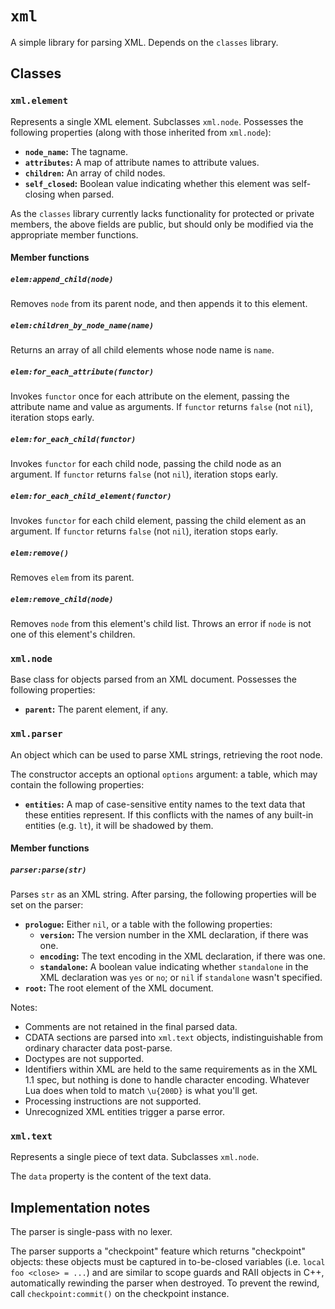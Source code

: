
# `xml`

A simple library for parsing XML. Depends on the `classes` library.

## Classes

### `xml.element`

Represents a single XML element. Subclasses `xml.node`. Possesses the following properties (along with those inherited from `xml.node`):

* **`node_name`:** The tagname.
* **`attributes`:** A map of attribute names to attribute values.
* **`children`:** An array of child nodes.
* **`self_closed`:** Boolean value indicating whether this element was self-closing when parsed.

As the `classes` library currently lacks functionality for protected or private members, the above fields are public, but should only be modified via the appropriate member functions.

#### Member functions

##### `elem:append_child(node)`

Removes `node` from its parent node, and then appends it to this element.

##### `elem:children_by_node_name(name)`

Returns an array of all child elements whose node name is `name`.

##### `elem:for_each_attribute(functor)`

Invokes `functor` once for each attribute on the element, passing the attribute name and value as arguments. If `functor` returns `false` (not `nil`), iteration stops early.

##### `elem:for_each_child(functor)`

Invokes `functor` for each child node, passing the child node as an argument. If `functor` returns `false` (not `nil`), iteration stops early.

##### `elem:for_each_child_element(functor)`

Invokes `functor` for each child element, passing the child element as an argument. If `functor` returns `false` (not `nil`), iteration stops early.

##### `elem:remove()`

Removes `elem` from its parent.

##### `elem:remove_child(node)`

Removes `node` from this element's child list. Throws an error if `node` is not one of this element's children.

### `xml.node`

Base class for objects parsed from an XML document. Possesses the following properties:

* **`parent`:** The parent element, if any.

### `xml.parser`

An object which can be used to parse XML strings, retrieving the root node.

The constructor accepts an optional `options` argument: a table, which may contain the following properties:

* **`entities`:** A map of case-sensitive entity names to the text data that these entities represent. If this conflicts with the names of any built-in entities (e.g. `lt`), it will be shadowed by them.

#### Member functions

##### `parser:parse(str)`

Parses `str` as an XML string. After parsing, the following properties will be set on the parser:

* **`prologue`:** Either `nil`, or a table with the following properties:
  * **`version`:** The version number in the XML declaration, if there was one.
  * **`encoding`:** The text encoding in the XML declaration, if there was one.
  * **`standalone`:** A boolean value indicating whether `standalone` in the XML declaration was `yes` or `no`; or `nil` if `standalone` wasn't specified.
* **`root`:** The root element of the XML document.

Notes:

* Comments are not retained in the final parsed data.
* CDATA sections are parsed into `xml.text` objects, indistinguishable from ordinary character data post-parse.
* Doctypes are not supported.
* Identifiers within XML are held to the same requirements as in the XML 1.1 spec, but nothing is done to handle character encoding. Whatever Lua does when told to match `\u{200D}` is what you'll get.
* Processing instructions are not supported.
* Unrecognized XML entities trigger a parse error.

### `xml.text`

Represents a single piece of text data. Subclasses `xml.node`.

The `data` property is the content of the text data.

## Implementation notes

The parser is single-pass with no lexer.

The parser supports a "checkpoint" feature which returns "checkpoint" objects: these objects must be captured in to-be-closed variables (i.e. `local foo <close> = ...`) and are similar to scope guards and RAII objects in C++, automatically rewinding the parser when destroyed. To prevent the rewind, call `checkpoint:commit()` on the checkpoint instance.